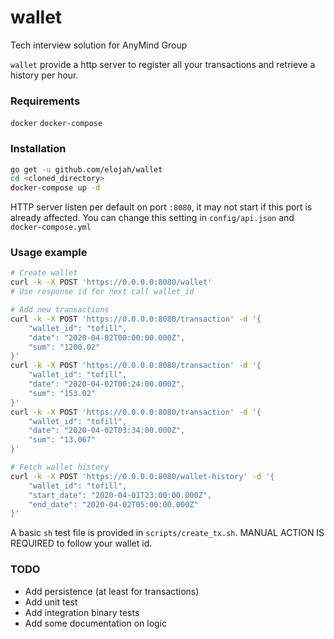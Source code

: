 # wallet
Tech interview solution for AnyMind Group

`wallet` provide a http server to register all your transactions and retrieve a history per hour.

### Requirements

`docker`
`docker-compose`

### Installation

```sh
go get -u github.com/elojah/wallet
cd <cloned_directory>
docker-compose up -d
```

HTTP server listen per default on port `:8080`, it may not start if this port is already affected.
You can change this setting in `config/api.json` and `docker-compose.yml`

### Usage example

```sh
# Create wallet
curl -k -X POST 'https://0.0.0.0:8080/wallet'
# Use response id for next call wallet_id

# Add new transactions
curl -k -X POST 'https://0.0.0.0:8080/transaction' -d '{
	"wallet_id": "tofill",
	"date": "2020-04-02T00:00:00.000Z",
	"sum": "1200.02"
}'
curl -k -X POST 'https://0.0.0.0:8080/transaction' -d '{
	"wallet_id": "tofill",
	"date": "2020-04-02T00:24:00.000Z",
	"sum": "153.02"
}'
curl -k -X POST 'https://0.0.0.0:8080/transaction' -d '{
	"wallet_id": "tofill",
	"date": "2020-04-02T03:34:00.000Z",
	"sum": "13.067"
}'

# Fetch wallet history
curl -k -X POST 'https://0.0.0.0:8080/wallet-history' -d '{
	"wallet_id": "tofill",
	"start_date": "2020-04-01T23:00:00.000Z",
	"end_date": "2020-04-02T05:00:00.000Z"
}'

```
A basic `sh` test file is provided in `scripts/create_tx.sh`.
MANUAL ACTION IS REQUIRED to follow your wallet id.

### TODO

- Add persistence (at least for transactions)
- Add unit test
- Add integration binary tests
- Add some documentation on logic
